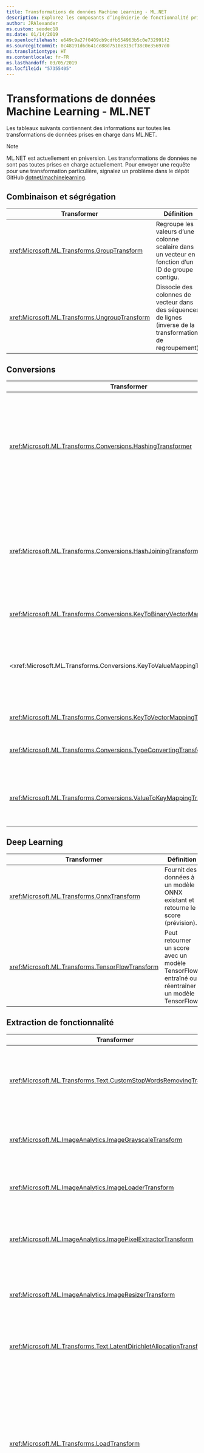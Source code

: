 ```yaml
---
title: Transformations de données Machine Learning - ML.NET
description: Explorez les composants d’ingénierie de fonctionnalité pris en charge dans ML.NET.
author: JRAlexander
ms.custom: seodec18
ms.date: 01/14/2019
ms.openlocfilehash: e649c9a27f0409cb9cdfb554963b5c0e732991f2
ms.sourcegitcommit: 0c48191d6d641ce88d7510e319cf38c0e35697d0
ms.translationtype: HT
ms.contentlocale: fr-FR
ms.lasthandoff: 03/05/2019
ms.locfileid: "57355405"
---
```

# <a name="machine-learning-data-transforms---mlnet"></a>Transformations de données Machine Learning - ML.NET

Les tableaux suivants contiennent des informations sur toutes les transformations de données prises en charge dans ML.NET.

> [!NOTE]
> ML.NET est actuellement en préversion. Les transformations de données ne sont pas toutes prises en charge actuellement. Pour envoyer une requête pour une transformation particulière, signalez un problème dans le dépôt GitHub [dotnet/machinelearning](https://github.com/dotnet/machinelearning/issues).

## <a name="combiners-and-segregators"></a>Combinaison et ségrégation

| Transformer | Définition |
| --- | --- |
| <xref:Microsoft.ML.Transforms.GroupTransform> | Regroupe les valeurs d’une colonne scalaire dans un vecteur en fonction d’un ID de groupe contigu. |
| <xref:Microsoft.ML.Transforms.UngroupTransform> | Dissocie des colonnes de vecteur dans des séquences de lignes (inverse de la transformation de regroupement). |

## <a name="conversions"></a>Conversions

| Transformer | Définition |
| --- | --- |
| <xref:Microsoft.ML.Transforms.Conversions.HashingTransformer> | Hache des colonnes à valeurs uniques ou des colonnes de vecteur. Pour les colonnes de vecteur, hache séparément chaque emplacement. Peut hacher des valeurs texte ou de valeurs de clés. |
| <xref:Microsoft.ML.Transforms.Conversions.HashJoiningTransform> | Convertit plusieurs valeurs de colonne en hachages. Cette transformation accepte les entrées numériques et textuelles, les colonnes à la fois uniques et à valeurs vectorielles. |
| <xref:Microsoft.ML.Transforms.Conversions.KeyToBinaryVectorMappingTransformer> | Convertit une clé en colonne de vecteur binaire. |
| <xref:Microsoft.ML.Transforms.Conversions.KeyToValueMappingTransformer > | Utilise les métadonnées KeyValues pour mapper les index de clés aux valeurs correspondantes dans les métadonnées KeyValues. |
| <xref:Microsoft.ML.Transforms.Conversions.KeyToVectorMappingTransformer> | Convertit une clé en colonne de vecteur. |
| <xref:Microsoft.ML.Transforms.Conversions.TypeConvertingTransformer> | Modifie le type de colonne sous-jacent si le type peut être converti. |
| <xref:Microsoft.ML.Transforms.Conversions.ValueToKeyMappingTransformer> | Convertit des valeurs d’entrées (mots, nombres, etc.) en index dans un dictionnaire d’entrées. |

## <a name="deep-learning"></a>Deep Learning

| Transformer | Définition |
| --- | --- |
| <xref:Microsoft.ML.Transforms.OnnxTransform> | Fournit des données à un modèle ONNX existant et retourne le score (prévision). |
| <xref:Microsoft.ML.Transforms.TensorFlowTransform> | Peut retourner un score avec un modèle TensorFlow entraîné ou réentraîner un modèle TensorFlow. |

## <a name="feature-extraction"></a>Extraction de fonctionnalité

| Transformer | Définition |
| --- | --- |
| <xref:Microsoft.ML.Transforms.Text.CustomStopWordsRemovingTransform> | Supprime une liste spécifiée de mots vides en comparant des jetons individuels (comparaison sensible à la casse) à des mots vides.|
| <xref:Microsoft.ML.ImageAnalytics.ImageGrayscaleTransform> | Convertit une ou plusieurs colonnes ImageType en une représentation en nuances de gris de la même image.|
| <xref:Microsoft.ML.ImageAnalytics.ImageLoaderTransform> | Sélectionne une ou plusieurs colonnes ReadOnlyMemory et les charge au format ImageType. |
| <xref:Microsoft.ML.ImageAnalytics.ImagePixelExtractorTransform> | Sélectionne une ou plusieurs colonnes ImageType et les convertit en représentation de vecteur.|
| <xref:Microsoft.ML.ImageAnalytics.ImageResizerTransform> | Sélectionne une ou plusieurs colonnes ImageType et les redimensionne à la hauteur et à la largeur fournies.|
| <xref:Microsoft.ML.Transforms.Text.LatentDirichletAllocationTransformer> | Implémente LightLDA, une implémentation de pointe de Latent Dirichlet Allocation.|
| <xref:Microsoft.ML.Transforms.LoadTransform> | Charge des transformations spécifiques à partir du fichier de modèle spécifié. Permet des transformations de type « cherry picking » à partir d’une chaîne sérialisée, ou l’application d’une transformation préentraînée dans une vue de données différente (mais toujours compatible). |
| <xref:Microsoft.ML.Transforms.Text.NgramExtractingTransformer> | Produit un conteneur de décomptes de ngrams (séquences de valeurs consécutives de longueur 1-n) dans un vecteur de clés donné. Crée pour cela un dictionnaire de ngrams et utilise l’ID dans le dictionnaire en tant qu’index dans le conteneur. |
| <xref:Microsoft.ML.Transforms.Text.NgramExtractorTransform> | Convertit une collection de texte tokénisé (vecteur de ReadOnlyMemory) ou des vecteurs de clés en vecteurs de fonctionnalité numériques. Les vecteurs de fonctionnalité sont des décomptes de ngrams (séquences de jetons consécutifs - mots ou clés - de longueur 1-n). |
| <xref:Microsoft.ML.Transforms.Text.NgramHashExtractingTransformer> | Convertit une collection de texte tokénisé (vecteur de ReadOnlyMemory) en vecteurs de fonctionnalité numériques à l’aide d’un hachage. |
| <xref:Microsoft.ML.Transforms.Text.NgramHashingTransformer> | Produit un conteneur de décomptes de ngrams (séquences de mots consécutifs de longueur 1-n) dans un texte donné. |
| <xref:Microsoft.ML.Transforms.Categorical.OneHotEncodingTransformer> | Convertit la valeur catégorique en un tableau d’indicateurs en créant un dictionnaire de catégories selon les données et en utilisant l’ID dans le dictionnaire comme index du tableau |
| <xref:Microsoft.ML.Transforms.Projections.PcaTransform> | Calcule la projection du vecteur de fonctionnalité sur un sous-espace de rang inférieur. |
| <xref:Microsoft.ML.Transforms.Text.SentimentAnalyzingTransformer> | Utilise un modèle de sentiments préformé pour évaluer les chaînes d’entrée. |
| <xref:Microsoft.ML.Transforms.Text.StopWordsRemovingTransformer> | Supprime une liste spécifique à une langue de mots vides (mots les plus courants) en comparant des jetons individuels (comparaison sensible à la casse) à des mots vides. |
| <xref:Microsoft.ML.Transforms.Text.WordBagBuildingTransformer> | Produit un conteneur de décomptes de ngrams (séquences de mots consécutifs) dans un texte donné. Crée pour cela un dictionnaire de ngrams et utilise l’ID dans le dictionnaire en tant qu’index dans le conteneur. |
| <xref:Microsoft.ML.Transforms.Text.WordHashBagProducingTransformer> | Produit un conteneur de décomptes de ngrams (séquences de mots consécutifs de longueur 1-n) dans un texte donné. Pour cela, il hache chaque ngram et utilise la valeur de hachage comme index dans le conteneur. |
| <xref:Microsoft.ML.Transforms.Text.WordTokenizingTransformer> | Fractionne le texte en mots à l’aide de caractères de séparation. |


## <a name="image-model-featurizers"></a>Personnaliseurs de modèle d’image

| Transformer | Définition |
| --- | --- |
| <xref:Microsoft.ML.Transforms.AlexNetExtension> | Il s’agit d’une méthode d’extension à utiliser avec <xref:Microsoft.ML.Transforms.DnnImageFeaturizerEstimator> afin d’utiliser un modèle [AlexNet](https://en.wikipedia.org/wiki/AlexNet) préentraîné. Le package NuGet contenant cette extension est également garanti pour inclure le fichier modèle binaire. |
| <xref:Microsoft.ML.Transforms.ResNet18Extension> | Il s’agit d’une méthode d’extension à utiliser avec <xref:Microsoft.ML.Transforms.DnnImageFeaturizerEstimator> afin d’utiliser un modèle ResNet18 préentraîné. Le package NuGet contenant cette extension est également garanti pour inclure le fichier modèle binaire. |
| <xref:Microsoft.ML.Transforms.ResNet50Extension> | Il s’agit d’une méthode d’extension à utiliser avec <xref:Microsoft.ML.Transforms.DnnImageFeaturizerEstimator> afin d’utiliser un modèle ResNet50 préentraîné. Le package NuGet contenant cette extension est également garanti pour inclure le fichier modèle binaire. |
| <xref:Microsoft.ML.Transforms.ResNet101Extension> | Il s’agit d’une méthode d’extension à utiliser avec <xref:Microsoft.ML.Transforms.DnnImageFeaturizerEstimator> afin d’utiliser un modèle ResNet101 préentraîné. Le package NuGet contenant cette extension est également garanti pour inclure le fichier modèle binaire. |

## <a name="label-parsing"></a>Analyse d’étiquette

| Transformer | Définition |
| --- | --- |
| <xref:Microsoft.ML.Transforms.LabelConvertTransform> |  Convertit des étiquettes. |
| <xref:Microsoft.ML.Transforms.LabelIndicatorTransform> | Remappe les étiquettes multiclasses au format True binaire, étiquettes False, principalement pour une utilisation avec OVA.|

## <a name="missing-values"></a>Valeurs manquantes

| Transformer | Définition |
| --- | --- |
| <xref:Microsoft.ML.Transforms.MissingValueDroppingTransformer> | Supprime les valeurs manquantes des colonnes. |
| <xref:Microsoft.ML.Transforms.MissingValueIndicatorTransform> | Crée une colonne de sortie booléenne avec le même nombre d’emplacements que la colonne d’entrée, où la valeur de sortie est true si la valeur dans la colonne d’entrée est manquante. |
| <xref:Microsoft.ML.Transforms.MissingValueReplacingTransformer> | Gérer les valeurs manquantes en les remplaçant par la valeur par défaut ou la valeur moyenne/min/max (pour les colonnes non textuelles uniquement). |

## <a name="normalization"></a>Normalisation

| Transformer | Définition |
| --- | --- |
| <xref:Microsoft.ML.Transforms.Projections.LpNormalizingTransformer> | Transformation de normalisation Lp-Norm (selon les vecteurs/lignes). |
| <xref:Microsoft.ML.Transforms.Normalizers.MeanVarDblAggregator> | Calcule la moyenne et la variance d’une colonne de valeurs de vecteur. Effectue le suivi de la moyenne actuelle et de la valeur M2 (somme des différences au carré des valeurs à partir de la moyenne), le nombre de valeurs NaN et le nombre d’éléments non nuls. |
| <xref:Microsoft.ML.Transforms.Normalizers.MeanVarSngAggregator> | Calcule la moyenne et la variance d’une colonne de valeurs de vecteur. Effectue le suivi de la moyenne actuelle et de la valeur M2 (somme des différences au carré des valeurs à partir de la moyenne), le nombre de valeurs NaN et le nombre d’éléments non nuls. |
| <xref:Microsoft.ML.Transforms.Normalizers.MinMaxDblAggregator> | Effectue le suivi des valeurs min, max, du nombre de valeurs non éparses (vCount) et du nombre d’appels ProcessValue() (trainCount) pour une colonne de valeurs de vecteur. |
| <xref:Microsoft.ML.Transforms.Normalizers.NormalizeTransform> | Normalise des plages de fonctionnalité. |
| <xref:Microsoft.ML.Transforms.Normalizers.NormalizingTransformer> |Normalise des plages de fonctionnalité. |

## <a name="onnx"></a>Onnx

| Transformer | Définition |
| --- | --- |
| <xref:Microsoft.ML.Transforms.OnnxTransform> | Retourne le score des modèles ONNX préformés qui utilisent la norme ONNX 1.2 |

## <a name="preprocessing"></a>Prétraitement
| Transformer | Définition |
| --- | --- |
| <xref:Microsoft.ML.Transforms.BootstrapSamplingTransformer> | Effectue une approximation de l’échantillonnage d’amorçage en utilisant l’échantillonnage de Poisson. |
| <xref:Microsoft.ML.Transforms.Projections.RandomFourierFeaturizingTransformer> | Produit une fonctionnalité de Fourier aléatoire. |
| <xref:Microsoft.ML.Transforms.Text.TokenizingByCharactersTransformer> | Générateur de jetons orienté caractère où le texte est considéré comme une séquence de caractères. |
| <xref:Microsoft.ML.Transforms.Projections.VectorWhiteningTransformer> | Simplifie l’optimisation pour aider à identifier les pondérations. |

## <a name="row-filters"></a>Filtres de lignes

| Transformer | Définition |
| --- | --- |
| <xref:Microsoft.ML.Transforms.RowShufflingTransformer> | Lit de façon aléatoire une tentative d’utilisation d’un curseur aléatoire avec un pool d’un nombre donné de lignes.  |
| <xref:Microsoft.ML.Transforms.SkipFilter> | Permet de limiter l’entrée à un sous-ensemble de lignes en ignorant un nombre de lignes. |
| <xref:Microsoft.ML.Transforms.SkipTakeFilter> | Permet de limiter l’entrée à un sous-ensemble de lignes à un décalage facultatif. Peut être utilisé pour implémenter la pagination des données. Lors de la création avec SkipTakeFilter.SkipArguments, se comporte comme `SkipFilter`.
| <xref:Microsoft.ML.Transforms.TakeFilter> | Permet de limiter l’entrée à un sous-ensemble de lignes en prenant les N premières lignes. |


## <a name="schema"></a>Schéma

| Transformer | Définition |
| --- | --- |
| <xref:Microsoft.ML.Transforms.ColumnCopyingTransformer> | Duplique des colonnes du jeu de données.|
| <xref:Microsoft.ML.Transforms.ColumnSelectingTransformer> | Sélectionne un ensemble de colonnes à supprimer ou à conserver à partir d’une entrée donnée. |
| <xref:Microsoft.ML.Transforms.FeatureSelection.SlotsDroppingTransformer> | Supprime des emplacements des colonnes.|
| <xref:Microsoft.ML.Transforms.OptionalColumnTransform> | Crée une nouvelle colonne avec le type et les valeurs par défaut spécifiés. |
| <xref:Microsoft.ML.Transforms.RangeFilter> | Filtre un DataView sur une colonne de type Single, Double ou Clé (contiguë). Conserve les valeurs qui se trouvent dans la plage min/max spécifiée. Les valeurs NaN sont toujours exclues. Si l’entrée est un type Clé, les valeurs min/max sont considérées comme des pourcentages du nombre de valeurs. |

## <a name="tensorflow"></a>TensorFlow

| Transformer | Définition |
| --- | --- |
| <xref:Microsoft.ML.Transforms.TensorFlowTransform> | Retourne un score avec un modèle TensorFlow entraîné ou réentraîne un modèle TensorFlow. |

## <a name="text-processing-and-featurization"></a>Traitement de texte et personnalisation

| Transformer | Définition |
| --- | --- |
| <xref:Microsoft.ML.Transforms.Text.TextNormalizingTransformer> | Une transformation de normalisation de texte qui permet de normaliser la casse du texte, en supprimant des signes diacritiques, des signes de ponctuation et/ou des nombres. La transformation s’exécute sur l’entrée de texte ainsi que le vecteur de jetons/texte (vecteur de ReadOnlyMemory). |
| <xref:Microsoft.ML.Transforms.Text.TokenizingByCharactersTransformer> | Générateur de jetons orienté caractère où le texte est considéré comme une séquence de caractères. |

## <a name="time-series"></a>Série chronologique

| Transformer | Définition |
| --- | --- |
| <xref:Microsoft.ML.TimeSeriesProcessing.ExponentialAverageTransform> | Sélectionne une moyenne pondérée des valeurs : ExpAvg(y_t) = a * y_t + (1-a) * ExpAvg(y_(t-1)). |
| <xref:Microsoft.ML.TimeSeriesProcessing.IidChangePointDetector> | Implémente la transformation du détecteur de point de modification pour une séquence i.i.d. (échantillon aléatoire) en fonction d’une estimation de densité de noyau adaptative et de martingales. |
| <xref:Microsoft.ML.TimeSeriesProcessing.IidSpikeDetector> | Implémente la transformation du détecteur de pic pour une séquence i.i.d. (échantillon aléatoire) en fonction d’une estimation de densité de noyau adaptative. |
| <xref:Microsoft.ML.TimeSeriesProcessing.MovingAverageTransform> | Fournit une moyenne pondérée des valeurs de fenêtre glissante. |
| <xref:Microsoft.ML.TimeSeriesProcessing.PercentileThresholdTransform> | Détermine si la valeur actuelle de la série chronologique appartient au centile de valeurs supérieures de la fenêtre glissante. |
| <xref:Microsoft.ML.TimeSeriesProcessing.PValueTransform> | Calcule la valeur empirique p-valeur actuelle de la série en fonction des autres valeurs de la fenêtre glissante. |
| <xref:Microsoft.ML.TimeSeriesProcessing.SlidingWindowTransform> | Génère une fenêtre glissante sur une série chronologique de type Single. |
| <xref:Microsoft.ML.TimeSeriesProcessing.SsaChangePointDetector> | Implémente la transformation de détecteur de point de modification en fonction d’une modélisation Singular Spectrum de la série chronologique. |
| <xref:Microsoft.ML.TimeSeriesProcessing.SsaSpikeDetector> | Implémente la transformation de détecteur de pic en fonction d’une modélisation Singular Spectrum de la série chronologique. |

## <a name="miscellaneous"></a>Divers

| Transformer | Définition |
| --- | --- |
| <xref:Microsoft.ML.Transforms.CompositeTransformer> | Crée une transformation de données composite. |
| <xref:Microsoft.ML.Transforms.CustomMappingTransformer%602> | Génère des colonnes supplémentaires et les ajoute à la collection `IDataView`. Ne modifie pas le nombre de lignes et peut être considéré comme le résultat d’une application de la fonction de l’utilisateur à chaque ligne des données d’entrée.|
| <xref:Microsoft.ML.Transforms.GenerateNumberTransform> | Ajoute une colonne avec une séquence de nombres générée. |
| <xref:Microsoft.ML.Transforms.ProduceIdTransform> | Produit une colonne avec l’ID du curseur en tant que colonne. |
| <xref:Microsoft.ML.Transforms.RandomNumberGenerator> | Génère un nombre aléatoire. |
